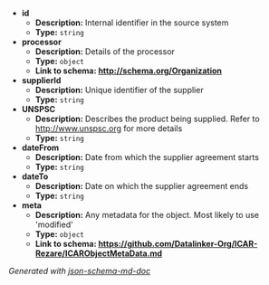  - <b id="#/properties/id">id</b>
	 - **Description:** Internal identifier in the source system
	 - **Type:** `string`
 - <b id="#/properties/processor">processor</b>
	 - **Description:** Details of the processor
	 - **Type:** `object`
	 - <b id="httpschema.orgorganization">Link to schema: http://schema.org/Organization</b>
 - <b id="#/properties/supplierId">supplierId</b>
	 - **Description:** Unique identifier of the supplier
	 - **Type:** `string`
 - <b id="#/properties/UNSPSC">UNSPSC</b>
	 - **Description:** Describes the product being supplied. Refer to http://www.unspsc.org for more details
	 - **Type:** `string`
 - <b id="#/properties/dateFrom">dateFrom</b>
	 - **Description:** Date from which the supplier agreement starts
	 - **Type:** `string`
 - <b id="#/properties/dateTo">dateTo</b>
	 - **Description:** Date on which the supplier agreement ends
	 - **Type:** `string`
 - <b id="#/properties/meta">meta</b>
	 - **Description:** Any metadata for the object.  Most likely to use 'modified'
	 - **Type:** `object`
	 - <b id="httpsgithub.comdatalinker-orgicar-rezareicarobjectmetadata.md">Link to schema: https://github.com/Datalinker-Org/ICAR-Rezare/ICARObjectMetaData.md</b>

_Generated with [json-schema-md-doc](https://brianwendt.github.io/json-schema-md-doc/)_
